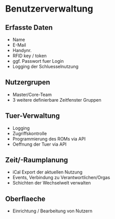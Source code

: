 Benutzerverwaltung
==================

Erfasste Daten
--------------
* Name
* E-Mail
* Handynr.
* RFID key / token
* ggf. Passwort fuer Login
* Logging der Schluesselnutzung

Nutzergrupen
------------
* Master/Core-Team
* 3 weitere definierbare Zeitfenster Gruppen

Tuer-Verwaltung
---------------
* Logging
* Zugriffskontrolle
* Programmierung des ROMs via API
* Oeffnung der Tuer via API

Zeit/-Raumplanung
-----------------
* iCal Export der aktuellen Nutzung
* Events, Verbindung zu Verantwortlichen/Orgas
* Schichten der Wechselwelt verwalten

Oberflaeche
-----------
* Einrichtung / Bearbeitung von Nutzern


